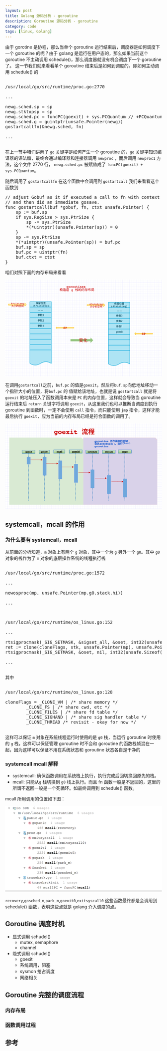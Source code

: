 ```yaml
---
layout: post
title: Golang 源码分析 - goroutine
description: Goroutine 源码分析 - goroutine
category: code
tags: [linux, Golang]
---
```


由于 gorotine 是协程，那么当单个 goroutine 运行结束后，调度器是如何调度下一个 goroutine 的呢？由于 golang 是运行在用户态的，那么如果当前这个 goroutine 不主动调用 schedule()，那么调度器就没有机会调度下一个 goroutine 了。
这一节我们就来看看单个 goroutine 结束后是如何到调度的。即如何主动调用 schedule() 的

<pre class="nowordwrap">

/usr/local/go/src/runtime/proc.go:2770

...

newg.sched.sp = sp
newg.stktopsp = sp
newg.sched.pc = funcPC(goexit) + sys.PCQuantum // +PCQuantum so that previous instruction is in same function
newg.sched.g = guintptr(unsafe.Pointer(newg))
gostartcallfn(&newg.sched, fn)

...
	
</pre>

在上一节中咱们讲解了 `go` 关键字是如何产生一个 goroutine 的，`go` 关键字知识编译器的语法糖，最终会通过编译器和连接器调用 `newproc` ，而后调用 `newproc1` 方法，这个文件 2770 行，
`newg.sched.pc` 被赋值成了 `funcPC(goexit) + sys.PCQuantum`。


随后调用了 `gostartcallfn` 在这个函数中会调用到 `gostartcall` 我们来看看这个函数到

<pre class="nowordwrap">
// adjust Gobuf as it if executed a call to fn with context ctxt
// and then did an immediate gosave.
func gostartcall(buf *gobuf, fn, ctxt unsafe.Pointer) {
	sp := buf.sp
	if sys.RegSize > sys.PtrSize {
		sp -= sys.PtrSize
		*(*uintptr)(unsafe.Pointer(sp)) = 0
	}
	sp -= sys.PtrSize
	*(*uintptr)(unsafe.Pointer(sp)) = buf.pc
	buf.sp = sp
	buf.pc = uintptr(fn)
	buf.ctxt = ctxt
}
</pre>

咱们对照下面的内存布局来看看

![](/images/blog/golang/scheduled/new_goroutine.png)

在调用`gostartcall`之前，`buf.pc` 的值是`goexit`，然后将`buf.sp`向低地址移动一个指针大小的位置，将`buf.pc` 的 值赋给该地址，也就是说 `gostartcall` 就是将 `goexit` 的地址压入了函数调用本来是 `PC` 的内存位置，这样就会导致当 goroutine 运行结束后 `return` 关键字将调用 `goexit`，从这里我们也可以推断当调度到执行 goroutine 到函数时，一定不会使用  `call` 指令，而只能使用 `jmp` 指令，这样才能最后执行 `goexit`，应为当前的内存布局已经是符合函数的调用了。

![](/images/blog/golang/scheduled/goroutine_goexit.png)


## systemcall，mcall 的作用

### 为什么要有 systemcall，mcall
从前面的分析知道，`m` 对象上有两个 `g` 对象，其中一个为 `g` 另外一个 `g0`。其中 `g0` 对象的栈作为了 `m` 对象的底层操作系统的线程执行栈

<pre class="nowordwrap">

/usr/local/go/src/runtime/proc.go:1572

...

newosproc(mp, unsafe.Pointer(mp.g0.stack.hi))

...

</pre>

<pre class="nowordwrap">

/usr/local/go/src/runtime/os_linux.go:152

...

rtsigprocmask(_SIG_SETMASK, &sigset_all, &oset, int32(unsafe.Sizeof(oset)))
ret := clone(cloneFlags, stk, unsafe.Pointer(mp), unsafe.Pointer(mp.g0), unsafe.Pointer(funcPC(mstart)))
rtsigprocmask(_SIG_SETMASK, &oset, nil, int32(unsafe.Sizeof(oset)))

...

</pre>

其中

<pre class="nowordwrap">

/usr/local/go/src/runtime/os_linux.go:128

cloneFlags = _CLONE_VM | /* share memory */
		_CLONE_FS | /* share cwd, etc */
		_CLONE_FILES | /* share fd table */
		_CLONE_SIGHAND | /* share sig handler table */
		_CLONE_THREAD /* revisit - okay for now */

</pre>

这样可以保证 `m` 对象在系统线程运行时使用的是 `g0` 栈，当运行 goroutine 时使用的 `g` 栈，这样可以保证管理 goroutine 时不会和 goroutine 的函数栈帧混在一起，因为这样可以保证不用在系统状态和 goroutine 状态各自是干净的


### systemcall mcall 解释

- systemcall: 确保函数调用在系统栈上执行，执行完成后回切换回原先的栈。
- mcall: 只能从`g` 栈切换到 `g0` 栈上执行。而且 fn 函数一般是不返回的，这里的所谓不返回一般是一个死循环。如最终调用到 schedule() 函数。 

mcall 所用调用的位置如下图：

![](/images/blog/golang/scheduled/mcall_caller.png)

`recovery`,`gosched_m`,`park_m`,`goexit0`,`exitsyscall0` 这些函数最终都是会调用到 schedule() 函数，表明这些点就是 golang 介入调度的点。


## Goroutine 调度时机

- 显式调用 schudel()
    - mutex, semaphore
    - channel
- 隐式调用 schudel()
     - goexit
     - 系统调用，阻塞
     - sysmon 抢占调度
     - 网络相关

## Goroutine 完整的调度流程

### 内存布局

### 函数调用过程

## 参考


[-10]:   	 http://hushi55.github.io/  "-10"